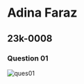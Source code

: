 # Adina Faraz
## 23k-0008

### Question 01

![ques01](https://github.com/adeena43/PfFall23/assets/142868138/942baa58-fd5a-457c-8b93-31a6f24bfdba)
